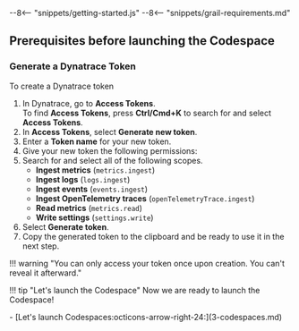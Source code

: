 --8<-- "snippets/getting-started.js"
--8<-- "snippets/grail-requirements.md"

## Prerequisites before launching the Codespace

### Generate a Dynatrace Token 

To create a Dynatrace token

1.  In Dynatrace, go to **Access Tokens**.  
    To find **Access Tokens**, press **Ctrl/Cmd+K** to search for and select **Access Tokens**.
2.  In **Access Tokens**, select **Generate new token**.
3.  Enter a **Token name** for your new token.
4.  Give your new token the following permissions:
5.  Search for and select all of the following scopes.
    -  **Ingest metrics** (`metrics.ingest`)
    -  **Ingest logs** (`logs.ingest`)
    -  **Ingest events** (`events.ingest`)
    -  **Ingest OpenTelemetry traces** (`openTelemetryTrace.ingest`)
    -  **Read metrics** (`metrics.read`)
    -  **Write settings** (`settings.write`)
6.  Select **Generate token**.
7.  Copy the generated token to the clipboard and be ready to use it in the next step.
   
!!! warning "You can only access your token once upon creation. You can't reveal it afterward."



!!! tip "Let's launch the Codespace"
    Now we are ready to launch the Codespace!


<div class="grid cards" markdown>
- [Let's launch Codespaces:octicons-arrow-right-24:](3-codespaces.md)
</div>
